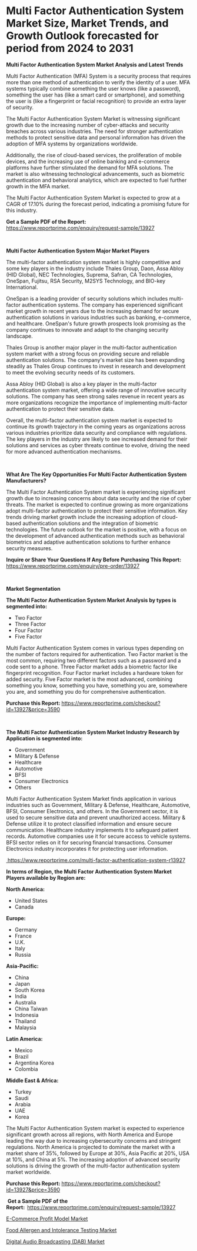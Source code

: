 <p><h1>Multi Factor Authentication System Market Size, Market Trends, and Growth Outlook forecasted for period from 2024 to 2031</h1></p><p><strong>Multi Factor Authentication System Market Analysis and Latest Trends</strong></p>
<p><p>Multi Factor Authentication (MFA) System is a security process that requires more than one method of authentication to verify the identity of a user. MFA systems typically combine something the user knows (like a password), something the user has (like a smart card or smartphone), and something the user is (like a fingerprint or facial recognition) to provide an extra layer of security.</p><p>The Multi Factor Authentication System Market is witnessing significant growth due to the increasing number of cyber-attacks and security breaches across various industries. The need for stronger authentication methods to protect sensitive data and personal information has driven the adoption of MFA systems by organizations worldwide.</p><p>Additionally, the rise of cloud-based services, the proliferation of mobile devices, and the increasing use of online banking and e-commerce platforms have further stimulated the demand for MFA solutions. The market is also witnessing technological advancements, such as biometric authentication and behavioral analytics, which are expected to fuel further growth in the MFA market.</p><p>The Multi Factor Authentication System Market is expected to grow at a CAGR of 17.10% during the forecast period, indicating a promising future for this industry.</p></p>
<p><strong>Get a Sample PDF of the Report:&nbsp;</strong> <a href="https://www.reportprime.com/enquiry/request-sample/13927">https://www.reportprime.com/enquiry/request-sample/13927</a></p>
<p>&nbsp;</p>
<p><strong>Multi Factor Authentication System Major Market Players</strong></p>
<p><p>The multi-factor authentication system market is highly competitive and some key players in the industry include Thales Group, Daon, Assa Abloy (HID Global), NEC Technologies, Suprema, Safran, CA Technologies, OneSpan, Fujitsu, RSA Security, M2SYS Technology, and BIO-key International.</p><p>OneSpan is a leading provider of security solutions which includes multi-factor authentication systems. The company has experienced significant market growth in recent years due to the increasing demand for secure authentication solutions in various industries such as banking, e-commerce, and healthcare. OneSpan's future growth prospects look promising as the company continues to innovate and adapt to the changing security landscape.</p><p>Thales Group is another major player in the multi-factor authentication system market with a strong focus on providing secure and reliable authentication solutions. The company's market size has been expanding steadily as Thales Group continues to invest in research and development to meet the evolving security needs of its customers.</p><p>Assa Abloy (HID Global) is also a key player in the multi-factor authentication system market, offering a wide range of innovative security solutions. The company has seen strong sales revenue in recent years as more organizations recognize the importance of implementing multi-factor authentication to protect their sensitive data.</p><p>Overall, the multi-factor authentication system market is expected to continue its growth trajectory in the coming years as organizations across various industries prioritize data security and compliance with regulations. The key players in the industry are likely to see increased demand for their solutions and services as cyber threats continue to evolve, driving the need for more advanced authentication mechanisms.</p></p>
<p>&nbsp;</p>
<p><strong>What Are The Key Opportunities For Multi Factor Authentication System Manufacturers?</strong></p>
<p><p>The Multi Factor Authentication System market is experiencing significant growth due to increasing concerns about data security and the rise of cyber threats. The market is expected to continue growing as more organizations adopt multi-factor authentication to protect their sensitive information. Key trends driving market growth include the increasing adoption of cloud-based authentication solutions and the integration of biometric technologies. The future outlook for the market is positive, with a focus on the development of advanced authentication methods such as behavioral biometrics and adaptive authentication solutions to further enhance security measures.</p></p>
<p><strong>Inquire or Share Your Questions If Any Before Purchasing This Report:</strong> <a href="https://www.reportprime.com/enquiry/pre-order/13927">https://www.reportprime.com/enquiry/pre-order/13927</a></p>
<p>&nbsp;</p>
<p><strong>Market Segmentation</strong></p>
<p><strong>The Multi Factor Authentication System Market Analysis by types is segmented into:</strong></p>
<p><ul><li>Two Factor</li><li>Three Factor</li><li>Four Factor</li><li>Five Factor</li></ul></p>
<p><p>Multi Factor Authentication System comes in various types depending on the number of factors required for authentication. Two Factor market is the most common, requiring two different factors such as a password and a code sent to a phone. Three Factor market adds a biometric factor like fingerprint recognition. Four Factor market includes a hardware token for added security. Five Factor market is the most advanced, combining something you know, something you have, something you are, somewhere you are, and something you do for comprehensive authentication.</p></p>
<p><strong>Purchase this Report:&nbsp;</strong><a href="https://www.reportprime.com/checkout?id=13927&price=3590">https://www.reportprime.com/checkout?id=13927&price=3590</a></p>
<p>&nbsp;</p>
<p><strong>The Multi Factor Authentication System Market Industry Research by Application is segmented into:</strong></p>
<p><ul><li>Government</li><li>Military & Defense</li><li>Healthcare</li><li>Automotive</li><li>BFSI</li><li>Consumer Electronics</li><li>Others</li></ul></p>
<p><p>Multi Factor Authentication System Market finds application in various industries such as Government, Military & Defense, Healthcare, Automotive, BFSI, Consumer Electronics, and others. In the Government sector, it is used to secure sensitive data and prevent unauthorized access. Military & Defense utilize it to protect classified information and ensure secure communication. Healthcare industry implements it to safeguard patient records. Automotive companies use it for secure access to vehicle systems. BFSI sector relies on it for securing financial transactions. Consumer Electronics industry incorporates it for protecting user information.</p></p>
<p><a href="https://www.reportprime.com/multi-factor-authentication-system-r13927">&nbsp;https://www.reportprime.com/multi-factor-authentication-system-r13927</a></p>
<p><strong>In terms of Region, the Multi Factor Authentication System Market Players available by Region are:</strong></p>
<p>
    <p> <strong> North America: </strong>
        <ul>
            <li>United States</li>
            <li>Canada</li>
        </ul>
        </p> 
    <p> <strong> Europe: </strong>
        <ul>
            <li>Germany</li>
            <li>France</li>
            <li>U.K.</li>
            <li>Italy</li>
            <li>Russia</li>
        </ul>
        </p> 
    <p> <strong> Asia-Pacific: </strong>
        <ul>
            <li>China</li>
            <li>Japan</li>
            <li>South Korea</li>
            <li>India</li>
            <li>Australia</li>
            <li>China Taiwan</li>
            <li>Indonesia</li>
            <li>Thailand</li>
            <li>Malaysia</li>
        </ul>
        </p> 
    <p> <strong> Latin America: </strong>
        <ul>
            <li>Mexico</li>
            <li>Brazil</li>
            <li>Argentina Korea</li>
            <li>Colombia</li>
        </ul>
        </p> 
    <p> <strong> Middle East & Africa: </strong>
        <ul>
            <li>Turkey</li>
            <li>Saudi</li>
            <li>Arabia</li>
            <li>UAE</li>
            <li>Korea</li>
        </ul>
    </p>
    </p>
<p><p>The Multi Factor Authentication System market is expected to experience significant growth across all regions, with North America and Europe leading the way due to increasing cybersecurity concerns and stringent regulations. North America is projected to dominate the market with a market share of 35%, followed by Europe at 30%, Asia Pacific at 20%, USA at 10%, and China at 5%. The increasing adoption of advanced security solutions is driving the growth of the multi-factor authentication system market worldwide.</p></p>
<p><strong>Purchase this Report: </strong><a href="https://www.reportprime.com/checkout?id=13927&price=3590">https://www.reportprime.com/checkout?id=13927&price=3590</a></p>
<p>&nbsp;<strong>Get a Sample PDF of the Report:&nbsp;&nbsp;</strong><a href="https://www.reportprime.com/enquiry/request-sample/13927">https://www.reportprime.com/enquiry/request-sample/13927</a></p>
<p><strong></strong></p>
<p><p><a href="https://view.publitas.com/reportprime-1/e-commerce-profit-model-industry-analysis-report-its-market-size-share-trends-by-application-region-competitive-strategies-2024-2031/">E-Commerce Profit Model Market</a></p><p><a href="https://view.publitas.com/reportprime-1/global-food-allergen-and-intolerance-testing-market-focus-on-product-type-skin-based-test-blood-test-alternative-allergy-tests-end-user-and-region-analysis-and-forecast-2024-2031/">Food Allergen and Intolerance Testing Market</a></p><p><a href="https://view.publitas.com/reportprime-1/digital-audio-broadcasting-dab-market-share-market-analysis-growth-trends-forecasts-for-period-from-2024-2031/">Digital Audio Broadcasting (DAB) Market</a></p></p>